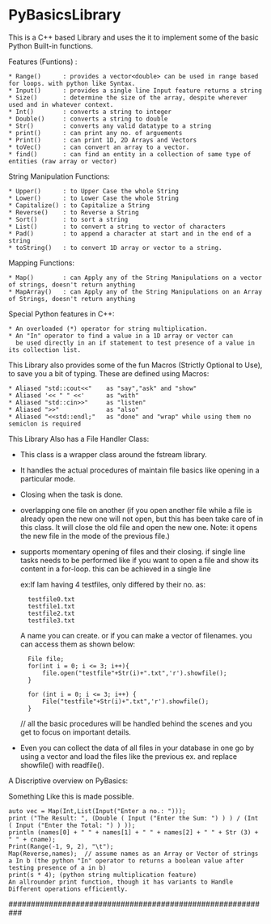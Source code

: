 # PyBasicsLibrary
This is a C++ based Library and uses the it to implement some of the basic Python Built-in functions.

Features (Funtions) :

	* Range()      : provides a vector<double> can be used in range based for loops. with python like Syntax.
	* Input()      : provides a single line Input feature returns a string
	* Size()       : determine the size of the array, despite wherever used and in whatever context.
	* Int()        : converts a string to integer
	* Double()     : converts a string to double
	* Str()        : converts any valid datatype to a string
	* print()      : can print any no. of arguements
	* Print()      : can print 1D, 2D Arrays and Vectors
	* toVec()      : can convert an array to a vector.
	* find()       : can find an entity in a collection of same type of entities (raw array or vector)

String Manipulation Functions:

	* Upper()      : to Upper Case the whole String
	* Lower()      : to Lower Case the whole String
	* Capitalize() : to Capitalize a String
	* Reverse()    : to Reverse a String
	* Sort()       : to sort a string
	* List()       : to convert a string to vector of characters
	* Pad()        : to append a character at start and in the end of a string
	* toString()   : to convert 1D array or vector to a string.

Mapping Functions:

	* Map()        : can Apply any of the String Manipulations on a vector of strings, doesn't return anything
	* MapArray()   : can Apply any of the String Manipulations on an Array of Strings, doesn't return anything

Special Python features in C++:

	* An overloaded (*) operator for string multiplication.
	* An "In" operator to find a value in a 1D array or vector can 
	  be used directly in an if statement to test presence of a value in its collection list.

This Library also provides some of the fun Macros (Strictly Optional to Use), to save you 
a bit of typing.
These are defined using Macros:

	* Aliased "std::cout<<"    as "say","ask" and "show"
	* Aliased '<< " " <<'      as "with"
	* Aliased "std::cin>>"     as "listen"
	* Aliased ">>"             as "also"
	* Aliased "<<std::endl;"   as "done" and "wrap" while using them no semiclon is required

This Library Also has a File Handler Class:

* This class is a wrapper class around the fstream library.
* It handles the actual procedures of maintain file basics like opening in a particular mode.
* Closing when the task is done.

* overlapping one file on another (if you open another file while a file is already open
  the new one will not open, but this has been take care of in this class. It will close
  the old file and open the new one. Note: it opens the new file in the mode of the previous file.)

* supports momentary opening of files and their closing. if single line tasks needs to be performed
  like if you want to open a file and show its content in a for-loop. this can be achieved in a single line

  ex:If Iam having 4 testfiles, only differed by their no. as:
		
		testfile0.txt
		testfile1.txt
		testfile2.txt
		testfile3.txt
		
	A name you can create. or if you can make a vector of filenames.
	you can access them as shown below:

		File file;
		for(int i = 0; i <= 3; i++){
			file.open("testfile"+Str(i)+".txt",'r').showfile();
		}

		for (int i = 0; i <= 3; i++) {
			File("testfile"+Str(i)+".txt",'r').showfile();
		}
	// all the basic procedures will be handled behind the scenes and you get to focus on important details.

* Even you can collect the data of all files in your database in one go by using a vector<string> 
  and load the files like the previous ex. and replace showfile() with readfile().

A Discriptive overview on PyBasics:

Something Like this is made possible.
	
	auto vec = Map(Int,List(Input("Enter a no.: ")));
	print ("The Result: ", (Double ( Input ("Enter the Sum: ") ) ) / (Int ( Input ("Enter the Total: ") ) ));
	println (names[0] + " " + names[1] + " " + names[2] + " " + Str (3) + " " + cname);
	Print(Range(-1, 9, 2), "\t");
	Map(Reverse,names);  // assume names as an Array or Vector of strings
	a In b (the python "In" operator to returns a boolean value after testing presence of a in b)
	print(s * 4); (python string multiplication feature)
	An allrounder print function, though it has variants to Handle Different operations efficiently.



###########################################################
